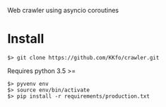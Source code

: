 Web crawler using asyncio coroutines

# Install
```
$> git clone https://github.com/KKfo/crawler.git
```
Requires python 3.5 >=
```
$> pyvenv env
$> source env/bin/activate
$> pip install -r requirements/production.txt
```